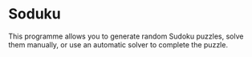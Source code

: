 # Soduku
This programme allows you to generate random Sudoku puzzles, solve them manually, or use an automatic solver to complete the puzzle.
